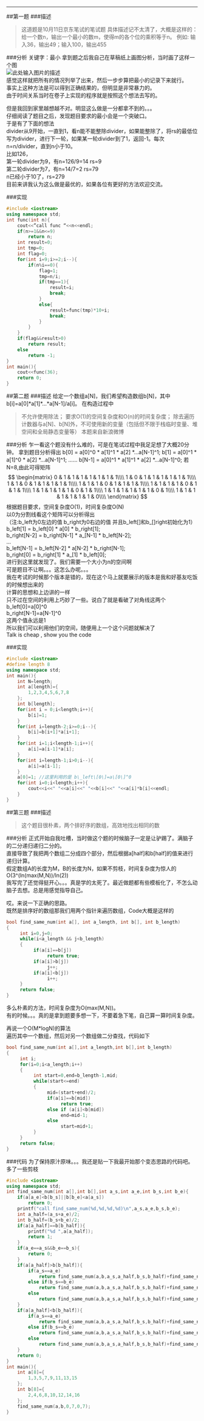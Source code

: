 -----
<!-- toc -->
##第一题
###描述
> 这道题是10月11日京东笔试的笔试题
具体描述记不太清了，大概是这样的：给一个数n，输出一个最小的数m，使得m的各个位的乘积等于n。
例如: 输入36，输出49；输入100，输出455

###分析
关键字：最小
拿到题之后我自己在草稿纸上画图分析，当时画了这样一个图  
![此处输入图片的描述][1]  
感觉这样就把所有的情况列举了出来，然后一步步算把最小的记录下来就行。  
事实上这种方法是可以得到正确结果的，但明显是非常暴力的。  
由于时间关系当时在卷子上实现的程序就是按照这个想法去写的。  
  
但是我回到家里越想越不对。明显这么做是一分都拿不到的。。。  
仔细阅读了题目之后，发现题目要求的最小会是一个突破口。  
于是有了下面的想法  
divider从9开始，一直到1，看n能不能整除divider，如果能整除了，将rs的最低位写为divider，进行下一轮，如果某一轮divider到了1，返回-1。每次n=n/divider，直到n小于10。  
比如126，  
第一轮divider为9，有n=126/9=14  rs=9  
第二轮divider为7，有n=14/7=2    rs=79  
n已经小于10了，rs=279  
目前来讲我认为这么做是最优的，如果各位有更好的方法欢迎交流。  

###实现
```c++
#include <iostream>
using namespace std;
int func(int n){
    cout<<”call func “<<n<<endl;
    if(n>=1&&n<=9)
        return n;
    int result=0;
    int tmp=0;
    int flag=0;
    for(int i=9;i>=2;i--){
        if(n%i==0){
            flag=1;
            tmp=n/i;
            if(tmp==1){
                result=i;
                break;
            }
            else{
                result=func(tmp)*10+i;
                break;
            }
        }
    }
    if(flag&&result>0)
        return result;
    else
        return -1;
}
int main(){
    cout<<func(36);
    return 0;
}
```

##第二题
###描述
给定一个数组a[N]，我们希望构造数组b[N]，其中b[i]=a\[0\]\*a\[1\]\*...\*a\[N-1\]/a\[i\]。
在构造过程中
> 不允许使用除法；
> 要求O(1)的空间复杂度和O(n)的时间复杂度；
> 除去遍历计数器与a[N]、b[N]外，不可使用新的变量（包括但不限于栈临时变量、堆空间和全局静态变量等）
本题来自新浪微博

###分析
乍一看这个题没有什么难的，可是在笔试过程中我足足想了大概20分钟。
拿到题目分析得出
b\[0\] = a\[0\]^0 \* a\[1\]^1 \* a\[2\] \*...a\[N-1\]^1;
b\[1\] = a\[0\]^1 \* a\[1\]^0 \* a\[2\] \*...a\[N-1\]^1;
......
b\[N-1\] = a\[0\]^1 \* a\[1\]^1 \* a\[2\] \*...a\[N-1\]^0;
若N=8,由此可得矩阵
$$
\begin{matrix}
0 & 1 & 1 & 1 & 1 & 1 & 1 & 1\\\\
1 & 0 & 1 & 1 & 1 & 1 & 1 & 1\\\\
1 & 1 & 0 & 1 & 1 & 1 & 1 & 1\\\\
1 & 1 & 1 & 0 & 1 & 1 & 1 & 1\\\\
1 & 1 & 1 & 1 & 0 & 1 & 1 & 1\\\\
1 & 1 & 1 & 1 & 1 & 0 & 1 & 1\\\\
1 & 1 & 1 & 1 & 1 & 1 & 0 & 1\\\\
1 & 1 & 1 & 1 & 1 & 1 & 1 & 0\\\\
\end{matrix}
$$
根据题目要求，空间复杂度O(1)，时间复杂度O(N)  
以0为分割线看这个矩阵可以分析得出  
（注:b\_left为0左边的值 b\_right为0右边的值 并且b\_left\[\]和b\_\[\]right初始化为1）  
b\_left\[1\]    = b\_left\[0\] \* a\[0\] \* b\_right\[1\];  
b\_right\[N-2\] = b\_right\[N-1\] \* a\_\[N-1\] \* b\_left\[N-2\];  
...  
b\_left\[N-1\]    = b\_left\[N-2\] \* a\[N-2\] \* b\_right\[N-1\];  
b\_right\[0\] = b\_right\[1\] \* a\_\[1\] \* b\_left\[0\];  
进行到这里就发现了。我们需要一个大小为n的空间啊  
可是题目不让啊。。。这怎么办呢。。。   
我在考试的时候那个版本是错的，现在这个马上就要展示的版本是我和好基友吃饭的时候想出来的  
计算的思想和上边讲的一样  
只不过在空间的利用上巧妙了一些。说白了就是看破了对角线这两个  
b\_left\[0\]=a\[0\]^0  
b\_right\[N-1\]=a\[N-1\]^0  
这两个值永远是1  
所以我们可以利用他们的空间，随便用上一个这个问题就解决了  
Talk is cheap , show you the code  

###实现
```c++
#include <iostream>
#define length 8
using namespace std;
int main(){
	int N=length;
	int a[length]={
		1,2,3,4,5,6,7,8
	};
	int b[length];
	for(int i = 0;i<length;i++){
		b[i]=1;
	}
	for(int i=length-2;i>=0;i--){
		b[i]=b[i+1]*a[i+1];
	}
	for(int i=1;i<length-1;i++){
		a[i]=a[i-1]*a[i];
	}
	for(int i=length-1;i>0;i--){
		a[i]=a[i-1];
	}
	a[0]=1; //这里利用的是 b\_left\[0\]=a\[0\]^0
	for(int i=0;i<length;i++){
		cout<<i<<" "<<a[i]<<" "<<b[i]<<" "<<a[i]*b[i]<<endl;
	}
}
```
##第三题
###描述
> 这个题目很朴素，两个排好序的数组，高效地找出相同的数

###分析
正式开始自我吐槽，当时做这个题的时候脑子一定是让驴踢了。满脑子的二分递归递归二分的。  
直接导致了我把两个数组二分成四个部分，然后根据a[half]和b[half]的值来进行递归计算。  
假定数组A的长度为M，B的长度为N，如果不剪枝，时间复杂度为惊人的O(3^(ln(max(M,N))/ln(2))  
我写完了还觉得挺开心。。。真是学的太死了。最近做题都有些模板化了，不怎么动脑子去想。总是用感觉指导自己。  

哎。来说一下正确的思路。  
既然是排序好的数组那我们用两个指针来遍历数组，Code大概是这样的  
```c++
bool find_same_num(int a[], int a_length, int b[], int b_length)
{
     int i=0,j=0;
     while(i<a_length && j<b_length)
     {
          if(a[i]==b[j])
               return true;
          if(a[i]>b[j])
               j++;
          if(a[i]<b[j])
               i++;
     }
     return false;
}
```
多么朴素的方法，时间复杂度为O(max(M,N))。  
有的时候。。。真的是拿到题要多想一下，不要着急下笔，自己算一算时间复杂度。  

再说一个O(M*logN)的算法  
遍历其中一个数组，然后对另一个数组做二分查找，代码如下  
```c++
bool find_same_num(int a[],int a_length,int b[],int b_length)
{
     int i;
     for(i=0;i<a_length;i++)
     {
          int start=0,end=b_length-1,mid;
          while(start<=end)
          {
               mid=(start+end)/2;
               if(a[i]==b[mid])
                    return true;
               else if (a[i]<b[mid])
                    end=mid-1;
               else
                    start=mid+1;
          }
     }
     return false;
}
```

###代码
为了保持原汁原味。。。我还是贴一下我最开始那个变态思路的代码吧。多了一些剪枝  

```c++
#include <iostream>
using namespace std;
int find_same_num(int a[],int b[],int a_s,int a_e,int b_s,int b_e){
    if(a[a_e]<b[b_s]||b[b_e]<a[a_s])
        return 0;
    printf("call find_same_num(%d,%d,%d,%d)\n",a_s,a_e,b_s,b_e);
    int a_half=(a_s+a_e)/2;
    int b_half=(b_s+b_e)/2;
    if(a[a_half]==b[b_half]){
        printf("%d ",a[a_half]);
        return 1;
    }
    if(a_e==a_s&&b_e==b_s){
        return 0;
    }
    if(a[a_half]>b[b_half]){
        if(a_s==a_e)
            return find_same_num(a,b,a_s,a_half,b_s,b_half)+find_same_num(a,b,a_half,a_e,b_half+1,b_e)+find_same_num(a,b,a_s,a_half,b_half+1,b_e);
        else if(b_s==b_e)
            return find_same_num(a,b,a_s,a_half,b_s,b_half)+find_same_num(a,b,a_half+1,a_e,b_half,b_e)+find_same_num(a,b,a_s,a_half,b_half,b_e);
        else
            return find_same_num(a,b,a_s,a_half,b_s,b_half)+find_same_num(a,b,a_half+1,a_e,b_half+1,b_e)+find_same_num(a,b,a_s,a_half,b_half+1,b_e);
    }
    if(a[a_half]<b[b_half]){
        if(a_s==a_e)
            return find_same_num(a,b,a_s,a_half,b_s,b_half)+find_same_num(a,b,a_half,a_e,b_half+1,b_e)+find_same_num(a,b,a_half,a_e,b_s,b_half);
        else if(b_s==b_e)
            return find_same_num(a,b,a_s,a_half,b_s,b_half)+find_same_num(a,b,a_half+1,a_e,b_half,b_e)+find_same_num(a,b,a_half+1,a_e,b_s,b_half);
        else
            return find_same_num(a,b,a_s,a_half,b_s,b_half)+find_same_num(a,b,a_half+1,a_e,b_half+1,b_e)+find_same_num(a,b,a_half+1,a_e,b_s,b_half);
    }
    return 0;
}
int main(){
    int a[8]={
        1,3,5,7,9,11,13,15
    };
    int b[8]={
        2,4,6,8,10,12,14,16
    };
    find_same_num(a,b,0,7,0,7);
}
```


[1]: http://soloimage-soloimage.stor.sinaapp.com/original/48d6ddd3b0f29a444df540cb94871a07.png

